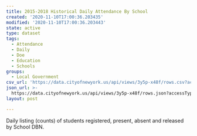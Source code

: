 ```yaml
---
title: 2015-2018 Historical Daily Attendance By School
created: '2020-11-10T17:00:36.203435'
modified: '2020-11-10T17:00:36.203443'
state: active
type: dataset
tags:
  - Attendance
  - Daily
  - Doe
  - Education
  - Schools
groups:
  - Local Government
csv_url: 'https://data.cityofnewyork.us/api/views/3y5p-x48f/rows.csv?accessType=DOWNLOAD'
json_url: >-
  https://data.cityofnewyork.us/api/views/3y5p-x48f/rows.json?accessType=DOWNLOAD
layout: post

---
```

Daily listing (counts) of students registered, present, absent and released by School DBN.
